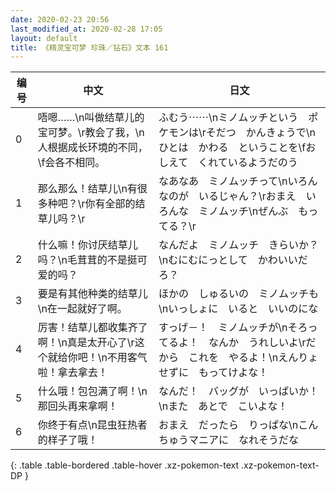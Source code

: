 ```yaml
---
date: 2020-02-23 20:56
last_modified_at: 2020-02-28 17:05
layout: default
title: 《精灵宝可梦 珍珠／钻石》文本 161
---
```

| 编号 | 中文 | 日文 |
| ---- | ---- | ---- |
| 0 | 唔嗯……\n叫做结草儿的宝可梦。\r教会了我，\n人根据成长环境的不同，\f会各不相同。 | ふむう⋯⋯\nミノムッチという　ポケモンは\rそだつ　かんきょうで\nひとは　かわる　ということを\fおしえて　くれているようだのう |
| 1 | 那么那么！结草儿\n有很多种吧？\r你有全部的结草儿吗？\r | なあなあ　ミノムッチって\nいろんなのが　いるじゃん？\rおまえ　いろんな　ミノムッチ\nぜんぶ　もってる？\r |
| 2 | 什么嘛！你讨厌结草儿吗？\n毛茸茸的不是挺可爱的吗？ | なんだよ　ミノムッチ　きらいか？\nむにむにっとして　かわいいだろ？ |
| 3 | 要是有其他种类的结草儿\n在一起就好了啊。 | ほかの　しゅるいの　ミノムッチも\nいっしょに　いると　いいのにな |
| 4 | 厉害！结草儿都收集齐了啊！\n真是太开心了\r这个就给你吧！\n不用客气啦！拿去拿去！ | すっげ－！　ミノムッチが\nそろってるよ！　なんか　うれしいよ\rだから　これを　やるよ！\nえんりょせずに　もってけよな！ |
| 5 | 什么哦！包包满了啊！\n那回头再来拿啊！ | なんだ！　バッグが　いっぱいか！\nまた　あとで　こいよな！ |
| 6 | 你终于有点\n昆虫狂热者的样子了哦！ | おまえ　だったら　りっぱな\nこんちゅうマニアに　なれそうだな |
{: .table .table-bordered .table-hover .xz-pokemon-text .xz-pokemon-text-DP }
